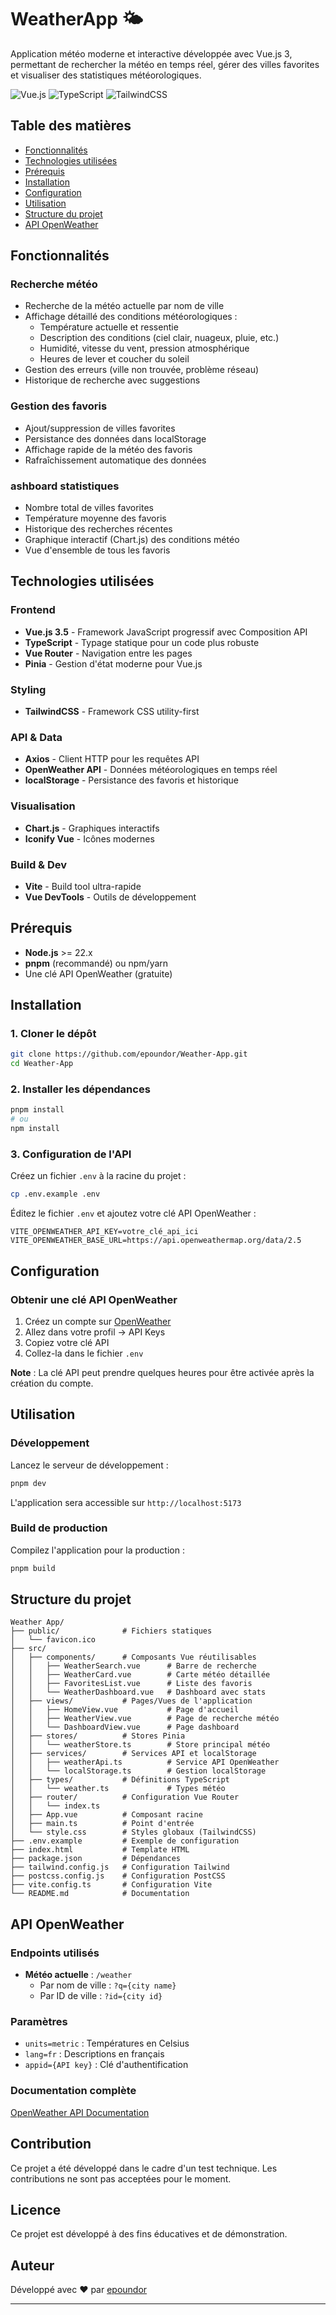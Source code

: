 # WeatherApp 🌤️

Application météo moderne et interactive développée avec Vue.js 3, permettant de rechercher la météo en temps réel, gérer des villes favorites et visualiser des statistiques météorologiques.

![Vue.js](https://img.shields.io/badge/Vue.js-3.5-4FC08D?style=flat&logo=vue.js)
![TypeScript](https://img.shields.io/badge/TypeScript-5.6-3178C6?style=flat&logo=typescript)
![TailwindCSS](https://img.shields.io/badge/TailwindCSS-3.4-38B2AC?style=flat&logo=tailwind-css)

## Table des matières

- [Fonctionnalités](#fonctionnalités)
- [Technologies utilisées](#technologies-utilisées)
- [Prérequis](#prérequis)
- [Installation](#installation)
- [Configuration](#configuration)
- [Utilisation](#utilisation)
- [Structure du projet](#structure-du-projet)
- [API OpenWeather](#api-openweather)

## Fonctionnalités

### Recherche météo

- Recherche de la météo actuelle par nom de ville
- Affichage détaillé des conditions météorologiques :
  - Température actuelle et ressentie
  - Description des conditions (ciel clair, nuageux, pluie, etc.)
  - Humidité, vitesse du vent, pression atmosphérique
  - Heures de lever et coucher du soleil
- Gestion des erreurs (ville non trouvée, problème réseau)
- Historique de recherche avec suggestions

### Gestion des favoris

- Ajout/suppression de villes favorites
- Persistance des données dans localStorage
- Affichage rapide de la météo des favoris
- Rafraîchissement automatique des données

### ashboard statistiques

- Nombre total de villes favorites
- Température moyenne des favoris
- Historique des recherches récentes
- Graphique interactif (Chart.js) des conditions météo
- Vue d'ensemble de tous les favoris


## Technologies utilisées

### Frontend

- **Vue.js 3.5** - Framework JavaScript progressif avec Composition API
- **TypeScript** - Typage statique pour un code plus robuste
- **Vue Router** - Navigation entre les pages
- **Pinia** - Gestion d'état moderne pour Vue.js

### Styling

- **TailwindCSS** - Framework CSS utility-first

### API & Data

- **Axios** - Client HTTP pour les requêtes API
- **OpenWeather API** - Données météorologiques en temps réel
- **localStorage** - Persistance des favoris et historique

### Visualisation

- **Chart.js** - Graphiques interactifs
- **Iconify Vue** - Icônes modernes

### Build & Dev

- **Vite** - Build tool ultra-rapide
- **Vue DevTools** - Outils de développement

## Prérequis

- **Node.js** >= 22.x
- **pnpm** (recommandé) ou npm/yarn
- Une clé API OpenWeather (gratuite)

## Installation

### 1. Cloner le dépôt

```bash
git clone https://github.com/epoundor/Weather-App.git
cd Weather-App
```

### 2. Installer les dépendances

```bash
pnpm install
# ou
npm install
```

### 3. Configuration de l'API

Créez un fichier `.env` à la racine du projet :

```bash
cp .env.example .env
```

Éditez le fichier `.env` et ajoutez votre clé API OpenWeather :

```env
VITE_OPENWEATHER_API_KEY=votre_clé_api_ici
VITE_OPENWEATHER_BASE_URL=https://api.openweathermap.org/data/2.5
```

## Configuration

### Obtenir une clé API OpenWeather

1. Créez un compte sur [OpenWeather](https://openweathermap.org/api)
2. Allez dans votre profil → API Keys
3. Copiez votre clé API
4. Collez-la dans le fichier `.env`

**Note** : La clé API peut prendre quelques heures pour être activée après la création du compte.

## Utilisation

### Développement

Lancez le serveur de développement :

```bash
pnpm dev
```

L'application sera accessible sur `http://localhost:5173`

### Build de production

Compilez l'application pour la production :

```bash
pnpm build
```


## Structure du projet

```
Weather App/
├── public/              # Fichiers statiques
│   └── favicon.ico
├── src/
│   ├── components/      # Composants Vue réutilisables
│   │   ├── WeatherSearch.vue      # Barre de recherche
│   │   ├── WeatherCard.vue        # Carte météo détaillée
│   │   ├── FavoritesList.vue      # Liste des favoris
│   │   └── WeatherDashboard.vue   # Dashboard avec stats
│   ├── views/           # Pages/Vues de l'application
│   │   ├── HomeView.vue           # Page d'accueil
│   │   ├── WeatherView.vue        # Page de recherche météo
│   │   └── DashboardView.vue      # Page dashboard
│   ├── stores/          # Stores Pinia
│   │   └── weatherStore.ts        # Store principal météo
│   ├── services/        # Services API et localStorage
│   │   ├── weatherApi.ts          # Service API OpenWeather
│   │   └── localStorage.ts        # Gestion localStorage
│   ├── types/           # Définitions TypeScript
│   │   └── weather.ts             # Types météo
│   ├── router/          # Configuration Vue Router
│   │   └── index.ts
│   ├── App.vue          # Composant racine
│   ├── main.ts          # Point d'entrée
│   └── style.css        # Styles globaux (TailwindCSS)
├── .env.example         # Exemple de configuration
├── index.html           # Template HTML
├── package.json         # Dépendances
├── tailwind.config.js   # Configuration Tailwind
├── postcss.config.js    # Configuration PostCSS
├── vite.config.ts       # Configuration Vite
└── README.md            # Documentation
```

## API OpenWeather

### Endpoints utilisés

- **Météo actuelle** : `/weather`
  - Par nom de ville : `?q={city name}`
  - Par ID de ville : `?id={city id}`

### Paramètres

- `units=metric` : Températures en Celsius
- `lang=fr` : Descriptions en français
- `appid={API key}` : Clé d'authentification

### Documentation complète

[OpenWeather API Documentation](https://openweathermap.org/api)

## Contribution

Ce projet a été développé dans le cadre d'un test technique. Les contributions ne sont pas acceptées pour le moment.

## Licence

Ce projet est développé à des fins éducatives et de démonstration.

## Auteur

Développé avec ❤️ par [epoundor](https://github.com/epoundor)

---
